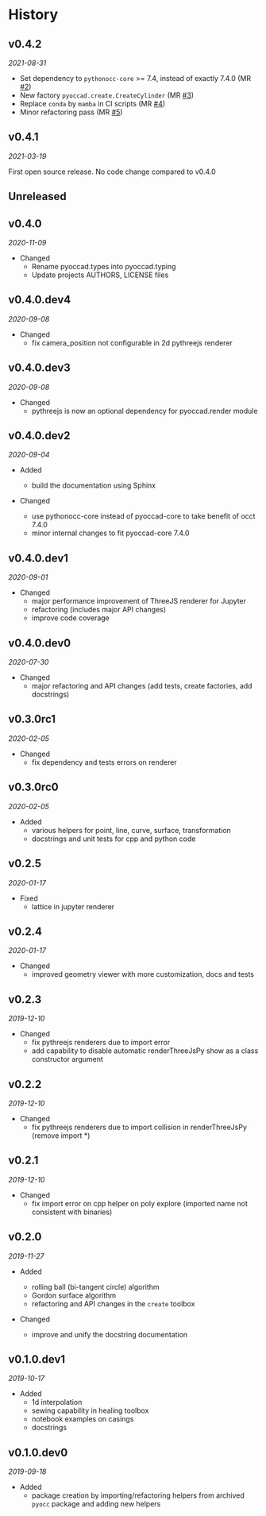 # History

## v0.4.2
*2021-08-31*

* Set dependency to `pythonocc-core` >= 7.4, instead of exactly 7.4.0 (MR [#2](https://gitlab.com/cosapp/pyoccad/-/merge_requests/2))
* New factory `pyoccad.create.CreateCylinder` (MR [#3](https://gitlab.com/cosapp/pyoccad/-/merge_requests/3))
* Replace `conda` by `mamba` in CI scripts (MR [#4](https://gitlab.com/cosapp/pyoccad/-/merge_requests/4))
* Minor refactoring pass (MR [#5](https://gitlab.com/cosapp/pyoccad/-/merge_requests/5))

## v0.4.1
*2021-03-19*

First open source release.
No code change compared to v0.4.0

## Unreleased

## v0.4.0
*2020-11-09*

- Changed
    - Rename pyoccad.types into pyoccad.typing
    - Update projects AUTHORS, LICENSE files
    
## v0.4.0.dev4
*2020-09-08*

- Changed
    - fix camera_position not configurable in 2d pythreejs renderer
    
## v0.4.0.dev3
*2020-09-08*

- Changed
    - pythreejs is now an optional dependency for pyoccad.render module
    
## v0.4.0.dev2
*2020-09-04*

- Added
    - build the documentation using Sphinx
    
- Changed
    - use pythonocc-core instead of pyoccad-core to take benefit of occt 7.4.0
    - minor internal changes to fit pyoccad-core 7.4.0
        
## v0.4.0.dev1
*2020-09-01*

- Changed
    - major performance improvement of ThreeJS renderer for Jupyter
    - refactoring (includes major API changes)
    - improve code coverage    
    
## v0.4.0.dev0
*2020-07-30*

- Changed
    - major refactoring and API changes (add tests, create factories, add docstrings)
    
## v0.3.0rc1
*2020-02-05*

- Changed
    - fix dependency and tests errors on renderer

## v0.3.0rc0
*2020-02-05*

- Added
    - various helpers for point, line, curve, surface, transformation
    - docstrings and unit tests for cpp and python code

## v0.2.5
*2020-01-17*

- Fixed
    - lattice in jupyter renderer

## v0.2.4
*2020-01-17*

- Changed
    - improved geometry viewer with more customization, docs and tests

## v0.2.3
*2019-12-10*

- Changed
    - fix pythreejs renderers due to import error
    - add capability to disable automatic renderThreeJsPy show as a class constructor argument

## v0.2.2
*2019-12-10*

- Changed
    - fix pythreejs renderers due to import collision in renderThreeJsPy (remove import *)

## v0.2.1
*2019-12-10*

- Changed
    - fix import error on cpp helper on poly explore (imported name not consistent with binaries)

## v0.2.0
*2019-11-27*

- Added
    - rolling ball (bi-tangent circle) algorithm
    - Gordon surface algorithm
    - refactoring and API changes in the `create` toolbox

- Changed
    - improve and unify the docstring documentation

## v0.1.0.dev1
*2019-10-17*

- Added
    - 1d interpolation
    - sewing capability in healing toolbox
    - notebook examples on casings
    - docstrings

## v0.1.0.dev0
*2019-09-18*

- Added
    - package creation by importing/refactoring helpers from archived `pyocc` package and adding new helpers